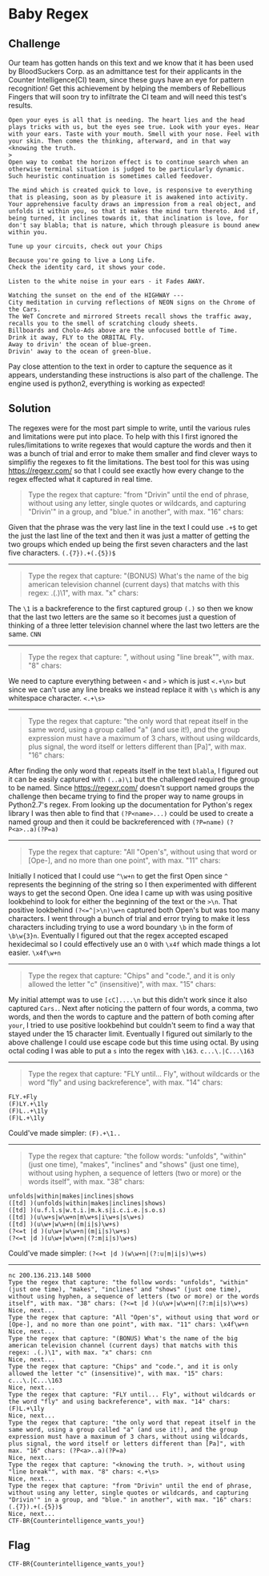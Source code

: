 # Baby Regex
## Challenge
Our team has gotten hands on this text and we know that it has been used by BloodSuckers Corp. as an admittance test for their applicants in the Counter Intelligence(CI) team, since these guys have an eye for pattern recognition! Get this achievement by helping the members of Rebellious Fingers that will soon try to infiltrate the CI team and will need this test's results.

```text
Open your eyes is all that is needing. The heart lies and the head plays tricks with us, but the eyes see true. Look with your eyes. Hear with your ears. Taste with your mouth. Smell with your nose. Feel with your skin. Then comes the thinking, afterward, and in that way <knowing the truth. 
>
Open way to combat the horizon effect is to continue search when an otherwise terminal situation is judged to be particularly dynamic. Such heuristic continuation is sometimes called feedover. 

The mind which is created quick to love, is responsive to everything that is pleasing, soon as by pleasure it is awakened into activity. Your apprehensive faculty draws an impression from a real object, and unfolds it within you, so that it makes the mind turn thereto. And if, being turned, it inclines towards it, that inclination is love, for don't say blabla; that is nature, which through pleasure is bound anew within you. 

Tune up your circuits, check out your Chips

Because you're going to live a Long Life.
Check the identity card, it shows your code.

Listen to the white noise in your ears - it Fades AWAY.

Watching the sunset on the end of the HIGHWAY --- 
City meditation in curving reflections of NEON signs on the Chrome of the Cars.
The WeT Concrete and mirrored Streets recall shows the traffic away, 
recalls you to the smell of scratching cloudy sheets.
Billboards and Cholo-Ads above are the unfocused bottle of Time.
Drink it away, FLY to the ORBITAL Fly.
Away to drivin' the ocean of blue-green.
Drivin' away to the ocean of green-blue.
```
Pay close attention to the text in order to capture the sequence as it appears, understanding these instructions is also part of the challenge. The engine used is python2, everything is working as expected!

## Solution
The regexes were for the most part simple to write, until the various rules and limitations were put into place. To help with this I first ignored the rules/limitations to write regexes that would capture the words and then it was a bunch of trial and error to make them smaller and find clever ways to simplifiy the regexes to fit the limitations.
The best tool for this was using https://regexr.com/ so that I could see exactly how every change to the regex effected what it captured in real time.

>Type the regex that capture: "from "Drivin" until the end of phrase, without using any letter, single quotes or wildcards, and capturing "Drivin'" in a group, and "blue." in another", with max. "16" chars:

Given that the phrase was the very last line in the text I could use `.+$` to get the just the last line of the text and then it was just a matter of getting the two groups which ended up being the first seven characters and the last five characters.
`(.{7}).+(.{5})$`

---

>Type the regex that capture: "(BONUS) What's the name of the big american television channel (current days) that matchs with this regex: .(.)\1", with max. "x" chars:  

The `\1` is a backreference to the first captured group `(.)` so then we know that the last two letters are the same so it becomes just a question of thinking of a three letter television channel where the last two letters are the same.
`CNN`

---

>Type the regex that capture: "<knowing the truth. >, without using "line break"", with max. "8" chars:  

We need to capture everything between `<` and `>` which is just `<.+\n>` but since we can't use any line breaks we instead replace it with `\s` which is any whitespace character.
`<.+\s>`

---

>Type the regex that capture: "the only word that repeat itself in the same word, using a group called "a" (and use it!), and the group expression must have a maximum of 3 chars, without using wildcards, plus signal, the word itself or letters different than [Pa]", with max. "16" chars:

After finding the only word that repeats itself in the text `blabla`, I figured out it can be easily captured with `(..a)\1` but the challenged required the group to be named. Since https://regexr.com/ doesn't support named groups the challenge then became trying to find the proper way to name groups in Python2.7's regex. From looking up the documentation for Python's regex library I was then able to find that `(?P<name>...)` could be used to create a named group and then it could be backreferenced with `(?P=name)`
`(?P<a>..a)(?P=a)`

---

>Type the regex that capture: "All "Open's", without using that word or [Ope-], and no more than one point", with max. "11" chars:

Initially I noticed that I could use `^\w+n` to get the first Open since `^` represents the beginning of the string so I then experimented with different ways to get the second Open. One idea I came up with was using positive lookbehind to look for either the beginning of the text or the `>\n`. That positive lookbehind `(?<=^|>\n)\w+n` captured both Open's but was too many characters. I went through a bunch of trial and error trying to make it less characters including trying to use a word boundary `\b` in the form of `\b\w{3}n`. Eventually I figured out that the regex accepted escaped hexidecimal so I could effectively use an `O` with `\x4f` which made things a lot easier.
`\x4f\w+n`

---

>Type the regex that capture: "Chips" and "code.", and it is only allowed the letter "c" (insensitive)", with max. "15" chars:

My initial attempt was to use `[cC]....\n` but this didn't work since it also captured `Cars.`. Next after noticing the pattern of four words, a comma, two words, and then the words to capture and the pattern of both coming after `your`, I tried to use positive lookbehind but couldn't seem to find a way that stayed under the 15 character limit. Eventually I figured out similarly to the above challenge I could use escape code but this time using octal. By using octal coding I was able to put a `s` into the regex with `\163`.
`c...\.|C...\163`

---

>Type the regex that capture: "FLY until... Fly", without wildcards or the word "fly" and using backreference", with max. "14" chars:

```regexp
FLY.+Fly
(F)LY.+\1ly
(F)L..+\1ly
(F)L.+\1ly
```
Could've made simpler: `(F).+\1..`

---

>Type the regex that capture: "the follow words: "unfolds", "within" (just one time), "makes", "inclines" and "shows" (just one time), without using hyphen, a sequence of letters (two or more) or the words itself", with max. "38" chars:
```regexp
unfolds|within|makes|inclines|shows
([td] )(unfolds|within|makes|inclines|shows)
([td] )(u.f.l.s|w.t.i.|m.k.s|i.c.i.e.|s.o.s)
([td] )(u\w+s|w\w+n|m\w+s|i\w+s|s\w+s)
([td] )(u\w+|w\w+n|(m|i|s)\w+s)
(?<=t |d )(u\w+|w\w+n|(m|i|s)\w+s)
(?<=t |d )(u\w+|w\w+n|(?:m|i|s)\w+s)
```
Could've made simpler: `(?<=t |d )(w\w+n|(?:u|m|i|s)\w+s)`

---

```
nc 200.136.213.148 5000
Type the regex that capture: "the follow words: "unfolds", "within" (just one time), "makes", "inclines" and "shows" (just one time), without using hyphen, a sequence of letters (two or more) or the words itself", with max. "38" chars: (?<=t |d )(u\w+|w\w+n|(?:m|i|s)\w+s)
Nice, next...
Type the regex that capture: "All "Open's", without using that word or [Ope-], and no more than one point", with max. "11" chars: \x4f\w+n
Nice, next...
Type the regex that capture: "(BONUS) What's the name of the big american television channel (current days) that matchs with this regex: .(.)\1", with max. "x" chars: cnn
Nice, next...
Type the regex that capture: "Chips" and "code.", and it is only allowed the letter "c" (insensitive)", with max. "15" chars: c...\.|C...\163
Nice, next...
Type the regex that capture: "FLY until... Fly", without wildcards or the word "fly" and using backreference", with max. "14" chars: (F)L.+\1ly
Nice, next...
Type the regex that capture: "the only word that repeat itself in the same word, using a group called "a" (and use it!), and the group expression must have a maximum of 3 chars, without using wildcards, plus signal, the word itself or letters different than [Pa]", with max. "16" chars: (?P<a>..a)(?P=a)
Nice, next...
Type the regex that capture: "<knowing the truth. >, without using "line break"", with max. "8" chars: <.+\s>
Nice, next...
Type the regex that capture: "from "Drivin" until the end of phrase, without using any letter, single quotes or wildcards, and capturing "Drivin'" in a group, and "blue." in another", with max. "16" chars: (.{7}).+(.{5})$
Nice, next...
CTF-BR{Counterintelligence_wants_you!}
```

## Flag
`CTF-BR{Counterintelligence_wants_you!}`
